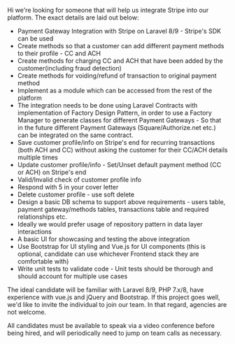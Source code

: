 Hi we're looking for someone that will help us integrate Stripe into our platform. The exact details are laid out below:

- Payment Gateway Integration with Stripe on Laravel 8/9 - Stripe's SDK can be used
- Create methods so that a customer can add different payment methods to their profile - CC and ACH
- Create methods for charging CC and ACH that have been added by the customer(including fraud detection)
- Create methods for voiding/refund of transaction to original payment method
- Implement as a module which can be accessed from the rest of the platform
- The integration needs to be done using Laravel Contracts with implementation of Factory Design Pattern, in order to use a Factory Manager to generate classes for different Payment Gateways - So that in the future different Payment Gateways (Square/Authorize.net etc.) can be integrated on the same contract.
- Save customer profile/info on Stripe's end for recurring transactions (both ACH and CC) without asking the customer for their CC/ACH details multiple times
- Update customer profile/info - Set/Unset default payment method (CC or ACH) on Stripe's end
- Valid/Invalid check of customer profile info
- Respond with 5 in your cover letter
- Delete customer profile - use soft delete
- Design a basic DB schema to support above requirements - users table, payment gateway/methods tables, transactions table and required relationships etc.
- Ideally we would prefer usage of repository pattern in data layer interactions
- A basic UI for showcasing and testing the above integration
- Use Bootstrap for UI styling and Vue.js for UI components (this is optional, candidate can use whichever Frontend stack they are comfortable with)
- Write unit tests to validate code - Unit tests should be thorough and should account for multiple use cases

The ideal candidate will be familiar with Laravel 8/9, PHP 7.x/8, have experience with vue.js and jQuery and Bootstrap. If this project goes well, we'd like to invite the individual to join our team. In that regard, agencies are not welcome.

All candidates must be available to speak via a video conference before being hired, and will periodically need to jump on team calls as necessary.